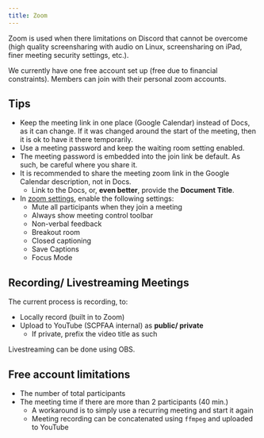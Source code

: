 ```yaml
---
title: Zoom
---
```


Zoom is used when there limitations on Discord that cannot be overcome (high quality screensharing with audio on Linux, screensharing on iPad, finer meeting security settings, etc.).

We currently have one free account set up (free due to financial constraints). Members can join with their personal zoom accounts.

## Tips

- Keep the meeting link in one place (Google Calendar) instead of Docs, as it can change. If it was changed around the start of the meeting, then it is ok to have it there temporarily.
- Use a meeting password and keep the waiting room setting enabled.
- The meeting password is embedded into the join link be default. As such, be careful where you share it.
- It is recommended to share the meeting zoom link in the Google Calendar description, not in Docs.
  - Link to the Docs, or, **even better**, provide the **Document Title**.
- In [zoom settings](https://zoom.us/profile/setting), enable the following settings:
  - Mute all participants when they join a meeting
  - Always show meeting control toolbar
  - Non-verbal feedback
  - Breakout room
  - Closed captioning
  - Save Captions
  - Focus Mode

## Recording/ Livestreaming Meetings

The current process is recording, to:

- Locally record (built in to Zoom)
- Upload to YouTube (SCPFAA internal) as **public/ private**
  - If private, prefix the video title as such

Livestreaming can be done using OBS.

## Free account limitations

- The number of total participants
- The meeting time if there are more than 2 participants (40 min.)
  - A workaround is to simply use a recurring meeting and start it again
  - Meeting recording can be concatenated using `ffmpeg` and uploaded to YouTube
